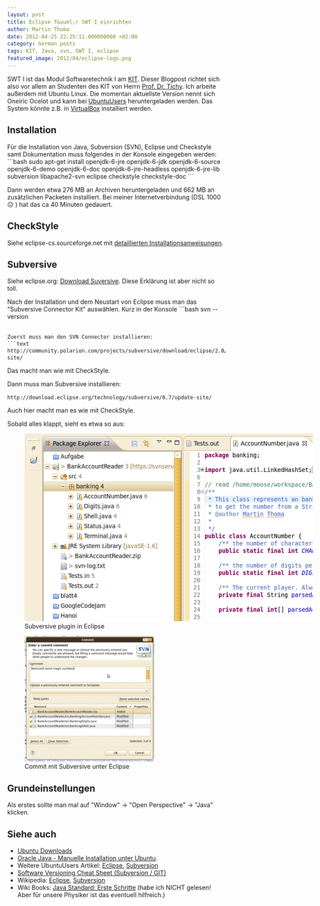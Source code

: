 ```yaml
---
layout: post
title: Eclipse f&uuml;r SWT I einrichten
author: Martin Thoma
date: 2012-04-25 22:25:11.000000000 +02:00
category: German posts
tags: KIT, Java, svn, SWT I, eclipse
featured_image: 2012/04/eclipse-logo.png
---
```

<div class="info">SWT I ist das Modul Softwaretechnik I am <a href="http://de.wikipedia.org/wiki/Karlsruher_Institut_f%C3%BCr_Technologie">KIT</a>. Dieser Blogpost richtet sich also vor allem an Studenten des KIT von Herrn <a href="http://www.ipd.uka.de/Tichy/people.php?id=15">Prof. Dr. Tichy</a>. Ich arbeite au&szlig;erdem mit Ubuntu Linux. Die momentan aktuellste Version nennt sich Oneiric Ocelot und kann bei <a href="http://wiki.ubuntuusers.de/Downloads/Oneiric_Ocelot">UbuntuUsers</a> heruntergeladen werden. Das System k&ouml;nnte z.B. in <a href="http://wiki.ubuntuusers.de/VirtualBox">VirtualBox</a> installiert werden.</div>
<a id="more"></a><a id="more-22911"></a>

<h2>Installation</h2>
F&uuml;r die Installation von Java, Subversion (SVN), Eclipse und Checkstyle samt Dokumentation muss folgendes in der Konsole eingegeben werden:
```bash
sudo apt-get install openjdk-6-jre openjdk-6-jdk openjdk-6-source openjdk-6-demo openjdk-6-doc openjdk-6-jre-headless openjdk-6-jre-lib subversion libapache2-svn eclipse checkstyle checkstyle-doc
```

Dann werden etwa 276 MB an Archiven heruntergeladen und 662 MB an zus&auml;tzlichen Packeten installiert. Bei meiner Internetverbindung (DSL 1000 ☹ ) hat das ca 40 Minuten gedauert.

<h2>CheckStyle</h2>
Siehe eclipse-cs.sourceforge.net mit <a href="http://eclipse-cs.sourceforge.net/downloads.html">detaillierten Installationsanweisungen</a>. 

<h2>Subversive</h2>
Siehe eclipse.org: <a href="http://www.eclipse.org/subversive/downloads.php#indigo_stable">Download Suversive</a>.
Diese Erkl&auml;rung ist aber nicht so toll.

Nach der Installation und dem Neustart von Eclipse muss man das "Subversive Connector Kit" ausw&auml;hlen. Kurz in der Konsole ```bash
svn --version
``` eingeben. Bei mir ist anscheinend Subversion in der Version 1.6.12 installiert. Also w&auml;hle ich "SVN Kit 1.3.7".

Zuerst muss man den SVN Connector installieren:
```text
http://community.polarion.com/projects/subversive/download/eclipse/2.0/update-site/
```
Das macht man wie mit CheckStyle.

Dann muss man Subversive installieren:
```text
http://download.eclipse.org/technology/subversive/0.7/update-site/
```
Auch hier macht man es wie mit CheckStyle.

Sobald alles klappt, sieht es etwa so aus:
<figure class="aligncenter">
            <a href="../images/2012/04/eclipse-subversive.png"><img src="../images/2012/04/eclipse-subversive.png" alt="Subversive plugin in Eclipse" style="max-width:666px;max-height:434px" class="size-full wp-image-23271"/></a>
            <figcaption class="text-center">Subversive plugin in Eclipse</figcaption>
        </figure>

<figure class="aligncenter">
            <a href="../images/2012/04/subversive-300x290.png"><img src="../images/2012/04/subversive-300x290.png" alt="Commit mit Subversive unter Eclipse" style="max-width:300px;max-height:290px" class="size-medium wp-image-23751"/></a>
            <figcaption class="text-center">Commit mit Subversive unter Eclipse</figcaption>
        </figure>

<h2>Grundeinstellungen</h2>
Als erstes sollte man mal auf "Window" -> "Open Perspective" -> "Java" klicken.

<h2>Siehe auch</h2>
<ul>
  <li><a href="http://wiki.ubuntuusers.de/Downloads">Ubuntu Downloads</a></li>
  <li><a href="http://wiki.ubuntuusers.de/Java/Installation/Oracle_Java">Oracle Java - Manuelle Installation unter Ubuntu</a>.</li>
  <li>Weitere UbuntuUsers Artikel: <a href="http://wiki.ubuntuusers.de/Eclipse">Eclipse</a>, <a href="http://wiki.ubuntuusers.de/Subversion">Subversion</a></li>
  <li><a href="../software-versioning-cheat-sheet/" title="Software Versioning Cheat Sheet">Software Versioning Cheat Sheet (Subversion / GIT)</a></li>
  <li>Wikipedia: <a href="http://de.wikipedia.org/wiki/Eclipse_(IDE)">Eclipse</a>, <a href="http://de.wikipedia.org/wiki/Apache_Subversion">Subversion</a></li>
  <li>Wiki Books: <a href="http://de.wikibooks.org/wiki/Java_Standard:_Erste_Schritte">Java Standard: Erste Schritte</a> (habe ich NICHT gelesen! Aber f&uuml;r unsere Physiker ist das eventuell hilfreich.)</li>
</ul>
